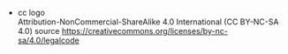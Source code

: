 - cc logo   
  Attribution-NonCommercial-ShareAlike 4.0 International (CC BY-NC-SA 4.0)
source https://creativecommons.org/licenses/by-nc-sa/4.0/legalcode 
